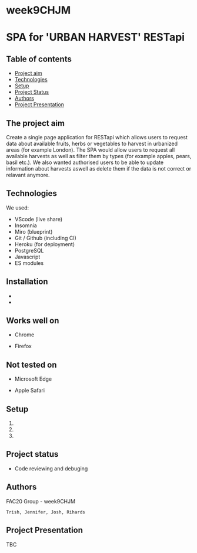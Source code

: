 # week9CHJM
# SPA for 'URBAN HARVEST' RESTapi

## Table of contents
* [Project aim](#The-projects-aim)
* [Technologies](#Technologies)
* [Setup](#setup)
* [Project Status](#Project-status)
* [Authors](#Authors)
* [Project Presentation](#Project-presentation)


## The project aim

Create a single page application for RESTapi which allows users to request data about available fruits, herbs or vegetables to harvest in urbanized areas (for example London).
The SPA would allow users to request all available harvests as well as filter them by types (for example apples, pears, basil etc.).
We also wanted authorised users to be able to update information about harvests aswell as delete them if the data is not correct or relavant anymore.

## Technologies

We used: 

- VScode (live share)
- Insomnia
- Miro (blueprint)
- Git / Github (including CI)
- Heroku (for deployment)
- PostgreSQL
- Javascript
- ES modules

## Installation
 
 - 
 - 
 
## Works well on

- Chrome

- Firefox

## Not tested on

- Microsoft Edge

- Apple Safari

## Setup

1.
2.
3.

## Project status

- Code reviewing and debuging

## Authors
  
  FAC20 Group - week9CHJM

	Trish, Jennifer, Josh, Rihards
	
## Project Presentation

TBC

